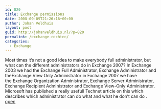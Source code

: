 ```yaml
---
id: 820
title: Exchange permissions
date: 2008-09-09T21:26:16+00:00
author: Johan Veldhuis
layout: post
guid: http://johanveldhuis.nl/?p=820
permalink: /exchange-rechten/
categories:
  - Exchange
---
```

<div>
  Most times it&#8217;s not a good idea to make everybody full administrator, but what can the different administrators do in Exchange 2007? In Exchange 2003 we had the Exchange Full Administrator, Exchange Administrator and theExchange View Only Administrator in Exchange 2007 we have the Exchange Organization Administrator, Exchange Server Administrator, Exchange Recipient Administrator and Exchange View-Only Administrator. Microsoft has published a really usefull Technet article on this which describes which administrator can do what and what he don&#8217;t can do .
</div>

<div>
  <a href="http://technet.microsoft.com/nl-nl/library/bb124319(en-us,EXCHG.80).aspx">open</a>
</div>